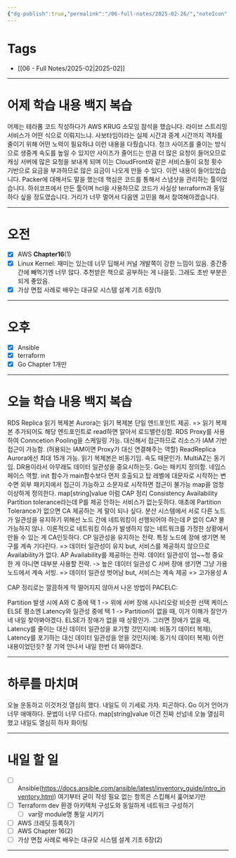 ```yaml
---
{"dg-publish":true,"permalink":"/06-full-notes/2025-02-26/","noteIcon":""}
---
```


# Tags
- [[06 - Full Notes/2025-02\|2025-02]]
---
# 어제 학습 내용 백지 복습
어제는 테라폼 코드 작성하다가 AWS KRUG 소모임 참석을 했습니다.
라이브 스트리밍 서비스가 어떤 식으로 이뤄지느냐. 사보타임이라는 실제 시간과 중계 시간까지 격차를 줄이기 위해 어떤 노력이 필요하냐 이런 내용을 다뤘습니다.
청크 사이즈를 줄이는 방식으로 생중계 속도를 높일 수 있지만 사이즈가 줄어드는 만큼 더 많은 요청이 들어오므로 캐싱 서버에 많은 요청을 보내게 되며 이는 CloudFront와 같은 서비스들이 요청 횟수 기반으로 요금을 부과하므로 많은 요금이 나오게 만들 수 있다. 이런 내용이 들어있었습니다.
Packer에 대해서도 말을 했는데 핵심은 코드를 통해서 스냅샷을 관리하는 툴이었습니다. 하쉬코프에서 만든 툴이며 hcl을 사용하므로 코드가 사실상 terraform과 동일하다 싶을 정도였습니다.
거리가 너무 멀어서 다음엔 고민을 해서 참여해야겠습니다.

---
# 오전
- [x] AWS **Chapter16**(1)
- [x] Linux Kernel: 재미는 있는데 너무 딥해서 커널 개발쪽이 강한 느낌이 있음. 중간중간에 빼먹기엔 너무 많다. 추천받은 책으로 공부하는 게 나을듯. 그래도 초반 부분은 되게 좋았음.
- [x] 가상 면접 사례로 배우는 대규모 시스템 설계 기초 6장(1)
---
# 오후
- [x] Ansible
- [x] terraform
- [x] Go Chapter 1개만
---
# 오늘 학습 내용 백지 복습
RDS Replica 읽기 복제본
Aurora는 읽기 복제본 단일 엔드포인트 제공. => 읽기 복제본 추가되어도 해당 엔드포인트로 read하면 알아서 로드밸런싱함.
RDS Proxy를 사용하여 Conncetion Pooling을 스케일링 가능.
대신해서 접근하므로 리소스가 IAM 기반 접근이 가능함. (허용되는 IAM이면 Proxy가 대신 연결해주는 역할)
ReadReplica Aurora에선 최대 15개 가능.
읽기 복제본은 비동기임. 속도 때문인가.
MultiAZ는 동기임. DR용이라서 아무래도 데이터 일관성을 중요시하는듯.
Go는 패키지 정의함. 네임스페이스 역할.
init 함수가 main함수보다 먼저 호출되고 탑 레벨에 대문자로 시작하는 변수면 외부 패키지에서 접근이 가능하고 소문자로 시작하면 접근이 불가능
map을 엄청 이상하게 정의한다. map[string]value 이럼
CAP 정리
Consistency Availability Partition tolerance라는데
P를 제공 안하는 서비스가 없는듯하다. 
애초에 Partition Tolerance가 없으면 CA 제공하는 게 말이 되나 싶다.
분산 시스템에서 서로 다른 노드가 일관성을 유지하기 위해선 노드 간에 네트워킹이 선행되어야 하는데 P 없이 CA? 불가능하지 않나.
이론적으로 네트워킹 이슈가 발생하지 않는 네트워크를 가정한 상황에서 만들 수 있는 게 CA인듯하다.
CP 일관성을 유지하는 전략. 특정 노드에 장애 생기면 복구를 계속 기다린다. => 데이터 일관성이 유지 but, 서비스를 제공하지 않으므로 Availability가 없다.
AP Availability를 제공하는 전략. 데이터 일관성이 엄\~\~청 중요한 게 아니면 대부분 사용할 전략. -> 높은 데이터 일관성 C
서버 장애 생기면 그냥 가용 노드에서 계속 서빙. => 데이터 일관성 벗어남 but, 서비스는 계속 제공 => 고가용성 A

CAP 정리로는 깔끔하게 딱 떨어지지 않아서 나온 방법이
PACELC:

Partition 발생 시에 A와 C 중에 택 1
-> 위에 서버 장애 시나리오랑 비슷한 선택 케이스
ELSE 평소엔 Latency와 일관성 중에 택 1
-> Partition이 없을 때, 이거 이해가 잘안가네 내일 찾아봐야겠다. ELSE가 장애가 없을 때 상황인가. 그러면 장애가 없을 때, Latency를 줄이는 대신 데이터 일관성을 포기할 것인지(예: 비동기 데이터 복제), Latency를 포기하는 대신 데이터 일관성을 얻을 것인지(예: 동기식 데이터 복제) 이런 내용이었던듯? 잘 기억 안나서 내일 한번 더 봐야겠다.

---
# 하루를 마치며
오늘 운동하고 이것저것 열심히 했다. 내일도 이 기세로 가자.
피곤하다. Go 이거 언어가 너무 애매하다. 문법이 너무 다르다.
map[string]value 이건 진짜 선넘네
오늘 열심히했고 내일도 열심히 하자 화이팅

---
# 내일 할 일
- [ ] Ansible(https://docs.ansible.com/ansible/latest/inventory_guide/intro_inventory.html) 여기부터 굳이 작성 필요 없는 항목은 스킵해서 훑어보기만
- [ ] Terraform dev 환경 아키텍처 구성도와 동일하게 네트워크 구성하기
	- [ ] var랑 module명 통일 시키기
- [ ] AWS 크레딧 등록하기
- [ ] AWS Chapter 16(2)
- [ ] 가상 면접 사례로 배우는 대규모 시스템 설계 기초 6장(2)
---
